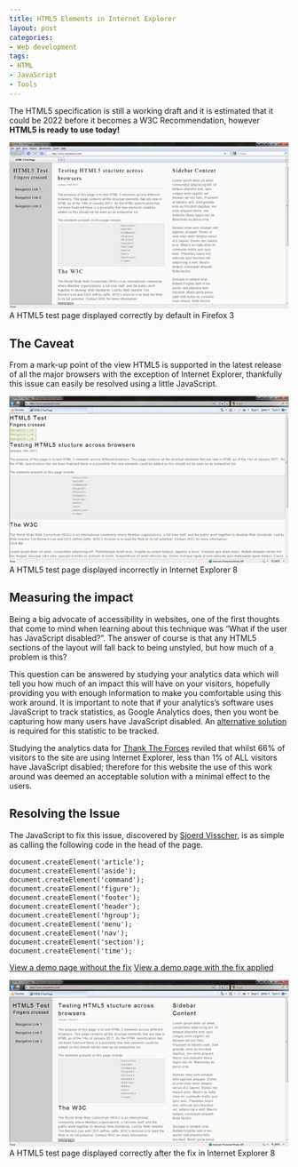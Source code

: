 ```yaml
---
title: HTML5 Elements in Internet Explorer
layout: post
categories:
- Web development
tags:
- HTML
- JavaScript
- Tools
---
```


The HTML5 specification is still a working draft and it is estimated that it could be 2022 before it becomes a W3C Recommendation, however **HTML5 is ready to use today!**

![A HTML5 page displayed correctly in Firefox](/img/content/html5-elements/firefox.jpg)
A HTML5 test page displayed correctly by default in Firefox 3

## The Caveat

From a mark-up point of the view HTML5 is supported in the latest release of all the major browsers with the exception of Internet Explorer, thankfully this issue can easily be resolved using a little JavaScript.

![A HTML5 page displayed incorrectly in Internet Explorer 8](/img/content/html5-elements/ie8.jpg)
A HTML5 test page displayed incorrectly in Internet Explorer 8

## Measuring the impact

Being a big advocate of accessibility in websites, one of the first thoughts that come to mind when learning about this technique was “What if the user has JavaScript disabled?”. The answer of course is that any HTML5 sections of the layout will fall back to being unstyled, but how much of a problem is this?

This question can be answered by studying your analytics data which will tell you how much of an impact this will have on your visitors, hopefully providing you with enough information to make you comfortable using this work around. It is important to note that if your analytics’s software uses JavaScript to track statistics, as Google Analytics does, then you wont be capturing how many users have JavaScript disabled. An [alternative solution](http://remysharp.com/2009/10/15/the-missing-stat-noscript/) is required for this statistic to be tracked.

Studying the analytics data for [Thank The Forces](http://www.thanktheforces.org.uk) reviled that whilst 66% of visitors to the site are using Internet Explorer, less than 1% of ALL visitors have JavaScript disabled; therefore for this website the use of this work around was deemed an acceptable solution with a minimal effect to the users.

## Resolving the Issue

The JavaScript to fix this issue, discovered by [Sjoerd Visscher](http://intertwingly.net/blog/2008/01/22/Best-Standards-Support#c1201006277), is as simple as calling the following code in the head of the page.

    document.createElement('article');
    document.createElement('aside');
    document.createElement('command');
    document.createElement('figure');
    document.createElement('footer');
    document.createElement('header');
    document.createElement('hgroup');
    document.createElement('menu');
    document.createElement('nav');
    document.createElement('section');
    document.createElement('time');


[View a demo page without the fix](/demos/html5-elements/html5.html)
[View a demo page with the fix applied](/demos/html5-elements/html5iefix.html)

![A HTML5 page displayed correctly in Internet Explorer 8](/img/content/html5-elements/ie8-fixed.jpg)
A HTML5 test page displayed correctly after the fix in Internet Explorer 8